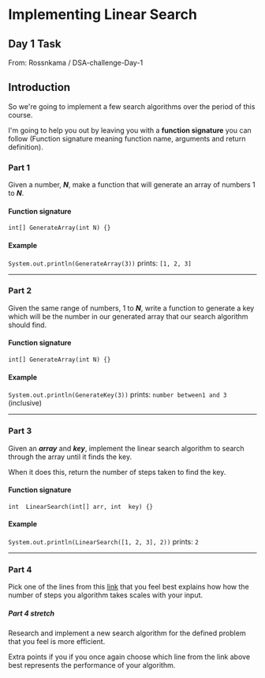 
# Implementing Linear Search

## Day 1 Task
From: Rossnkama / DSA-challenge-Day-1


## Introduction
So we're going to implement a few search algorithms over the period of this course.

I'm going to help you out by leaving you with a **function signature** you can follow (Function signature meaning function name, arguments and return definition).

### Part 1
Given a number, ***N***,  make a function that will generate an array of numbers 1 to ***N***.

#### Function signature
```int[] GenerateArray(int N) {}```

#### Example
```System.out.println(GenerateArray(3))```
prints: ```[1, 2, 3]```

---
### Part 2
Given the same range of numbers, 1 to ***N***, write a function to generate a key which will be the number in our generated array that our search algorithm should find.

#### Function signature
```int[] GenerateArray(int N) {}```

#### Example
```System.out.println(GenerateKey(3))```
prints: ```number between1 and 3``` (inclusive)

---
### Part 3
Given an ***array*** and ***key***, implement the linear search algorithm to search through the array until it finds the key.

When it does this, return the number of steps taken to find the key.

#### Function signature
```int  LinearSearch(int[] arr, int  key) {}```

#### Example
```System.out.println(LinearSearch([1, 2, 3], 2))```
prints: ```2```

---
### Part 4
Pick one of the lines from this [link](https://www.google.co.uk/url?sa=i&url=https%3A%2F%2Ftowardsdatascience.com%2Fthe-big-o-notation-d35d52f38134&psig=AOvVaw1reLTYyg3NLpKngihNLKTg&ust=1636184697871000&source=images&cd=vfe&ved=0CAsQjRxqFwoTCOiCxJDdgPQCFQAAAAAdAAAAABAD) that you feel best explains how how the number of steps you algorithm takes scales with your input.

##### Part 4 stretch
Research and implement a new search algorithm for the defined problem that you feel is more efficient.

Extra points if you if you once again choose which line from the link above best represents the performance of your algorithm.
